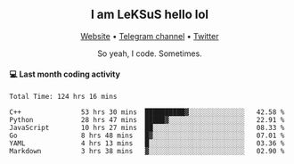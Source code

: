 <h2 align="center">I am LeKSuS hello lol</h2>
<div align="center">
  <a href="https://leksus.net">Website</a> •
  <a href="https://t.me/leksus_was_here">Telegram channel</a> •
  <a href="https://twitter.com/___LeKSuS___">Twitter</a>
</div>
<p align="center">So yeah, I code. Sometimes.</p>

#### :computer: Last month coding activity
<!--START_SECTION:waka-->

```text
Total Time: 124 hrs 16 mins

C++               53 hrs 30 mins  ██████████▓░░░░░░░░░░░░░░   42.58 %
Python            28 hrs 47 mins  █████▓░░░░░░░░░░░░░░░░░░░   22.91 %
JavaScript        10 hrs 27 mins  ██░░░░░░░░░░░░░░░░░░░░░░░   08.33 %
Go                8 hrs 48 mins   █▓░░░░░░░░░░░░░░░░░░░░░░░   07.01 %
YAML              4 hrs 13 mins   █░░░░░░░░░░░░░░░░░░░░░░░░   03.36 %
Markdown          3 hrs 38 mins   ▓░░░░░░░░░░░░░░░░░░░░░░░░   02.90 %
```

<!--END_SECTION:waka-->

<!-- flag{4_l0t_0f_1nter35t1ng_th1ng5_4r3_1n_publ1c_d0m41n} -->
